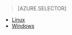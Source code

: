 <!-- not suitable for Mooncake -->

> [AZURE.SELECTOR]
- [Linux](/documentation/articles/hdinsight-hadoop-collect-debug-heap-dump-linux/)
- [Windows](/documentation/articles/hdinsight-hadoop-collect-debug-heap-dumps/)

